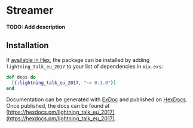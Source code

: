# Streamer

**TODO: Add description**

## Installation

If [available in Hex](https://hex.pm/docs/publish), the package can be installed
by adding `lightning_talk_eu_2017` to your list of dependencies in `mix.exs`:

```elixir
def deps do
  [{:lightning_talk_eu_2017, "~> 0.1.0"}]
end
```

Documentation can be generated with [ExDoc](https://github.com/elixir-lang/ex_doc)
and published on [HexDocs](https://hexdocs.pm). Once published, the docs can
be found at [https://hexdocs.pm/lightning_talk_eu_2017](https://hexdocs.pm/lightning_talk_eu_2017).

